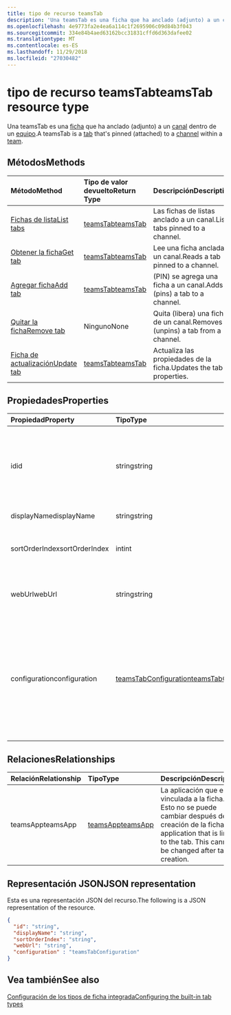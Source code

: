 ```yaml
---
title: tipo de recurso teamsTab
description: 'Una teamsTab es una ficha que ha anclado (adjunto) a un canal dentro de un equipo. '
ms.openlocfilehash: 4e9773fa2e4ea6a114c1f2695906c09d84b3f043
ms.sourcegitcommit: 334e84b4aed63162bcc31831cffd6d363dafee02
ms.translationtype: MT
ms.contentlocale: es-ES
ms.lasthandoff: 11/29/2018
ms.locfileid: "27030482"
---
```

# <a name="teamstab-resource-type"></a><span data-ttu-id="d54a5-103">tipo de recurso teamsTab</span><span class="sxs-lookup"><span data-stu-id="d54a5-103">teamsTab resource type</span></span>



<span data-ttu-id="d54a5-104">Una teamsTab es una [ficha](../resources/teamstab.md) que ha anclado (adjunto) a un [canal](channel.md) dentro de un [equipo](team.md).</span><span class="sxs-lookup"><span data-stu-id="d54a5-104">A teamsTab is a [tab](../resources/teamstab.md) that's pinned (attached) to a [channel](channel.md) within a [team](team.md).</span></span> 

## <a name="methods"></a><span data-ttu-id="d54a5-105">Métodos</span><span class="sxs-lookup"><span data-stu-id="d54a5-105">Methods</span></span>

| <span data-ttu-id="d54a5-106">Método</span><span class="sxs-lookup"><span data-stu-id="d54a5-106">Method</span></span>       | <span data-ttu-id="d54a5-107">Tipo de valor devuelto</span><span class="sxs-lookup"><span data-stu-id="d54a5-107">Return Type</span></span>  |<span data-ttu-id="d54a5-108">Descripción</span><span class="sxs-lookup"><span data-stu-id="d54a5-108">Description</span></span>|
|:---------------|:--------|:----------|
|[<span data-ttu-id="d54a5-109">Fichas de lista</span><span class="sxs-lookup"><span data-stu-id="d54a5-109">List tabs</span></span>](../api/teamstab-list.md) | [<span data-ttu-id="d54a5-110">teamsTab</span><span class="sxs-lookup"><span data-stu-id="d54a5-110">teamsTab</span></span>](teamstab.md) | <span data-ttu-id="d54a5-111">Las fichas de listas anclado a un canal.</span><span class="sxs-lookup"><span data-stu-id="d54a5-111">Lists tabs pinned to a channel.</span></span>|
|[<span data-ttu-id="d54a5-112">Obtener la ficha</span><span class="sxs-lookup"><span data-stu-id="d54a5-112">Get tab</span></span>](../api/teamstab-get.md) | [<span data-ttu-id="d54a5-113">teamsTab</span><span class="sxs-lookup"><span data-stu-id="d54a5-113">teamsTab</span></span>](teamstab.md) | <span data-ttu-id="d54a5-114">Lee una ficha anclada a un canal.</span><span class="sxs-lookup"><span data-stu-id="d54a5-114">Reads a tab pinned to a channel.</span></span>|
|[<span data-ttu-id="d54a5-115">Agregar ficha</span><span class="sxs-lookup"><span data-stu-id="d54a5-115">Add tab</span></span>](../api/teamstab-add.md) | [<span data-ttu-id="d54a5-116">teamsTab</span><span class="sxs-lookup"><span data-stu-id="d54a5-116">teamsTab</span></span>](teamstab.md) | <span data-ttu-id="d54a5-117">(PIN) se agrega una ficha a un canal.</span><span class="sxs-lookup"><span data-stu-id="d54a5-117">Adds (pins) a tab to a channel.</span></span>|
|[<span data-ttu-id="d54a5-118">Quitar la ficha</span><span class="sxs-lookup"><span data-stu-id="d54a5-118">Remove tab</span></span>](../api/teamstab-delete.md) | <span data-ttu-id="d54a5-119">Ninguno</span><span class="sxs-lookup"><span data-stu-id="d54a5-119">None</span></span> | <span data-ttu-id="d54a5-120">Quita (libera) una ficha de un canal.</span><span class="sxs-lookup"><span data-stu-id="d54a5-120">Removes (unpins) a tab from a channel.</span></span>|
|[<span data-ttu-id="d54a5-121">Ficha de actualización</span><span class="sxs-lookup"><span data-stu-id="d54a5-121">Update tab</span></span>](../api/teamstab-update.md) | [<span data-ttu-id="d54a5-122">teamsTab</span><span class="sxs-lookup"><span data-stu-id="d54a5-122">teamsTab</span></span>](teamstab.md) | <span data-ttu-id="d54a5-123">Actualiza las propiedades de la ficha.</span><span class="sxs-lookup"><span data-stu-id="d54a5-123">Updates the tab properties.</span></span>|


## <a name="properties"></a><span data-ttu-id="d54a5-124">Propiedades</span><span class="sxs-lookup"><span data-stu-id="d54a5-124">Properties</span></span>

|<span data-ttu-id="d54a5-125">Propiedad</span><span class="sxs-lookup"><span data-stu-id="d54a5-125">Property</span></span>|<span data-ttu-id="d54a5-126">Tipo</span><span class="sxs-lookup"><span data-stu-id="d54a5-126">Type</span></span>|<span data-ttu-id="d54a5-127">Descripción</span><span class="sxs-lookup"><span data-stu-id="d54a5-127">Description</span></span>|
|:---------------|:--------|:----------|
|  <span data-ttu-id="d54a5-128">id</span><span class="sxs-lookup"><span data-stu-id="d54a5-128">id</span></span>              |   <span data-ttu-id="d54a5-129">string</span><span class="sxs-lookup"><span data-stu-id="d54a5-129">string</span></span>                  |  <span data-ttu-id="d54a5-130">Identificador que identifica de forma exclusiva una instancia específica de una ficha de canal lectura sólo.</span><span class="sxs-lookup"><span data-stu-id="d54a5-130">Identifier that uniquely identifies a specific instance of a channel tab. Read only.</span></span>     |
|  <span data-ttu-id="d54a5-131">displayName</span><span class="sxs-lookup"><span data-stu-id="d54a5-131">displayName</span></span>            |   <span data-ttu-id="d54a5-132">string</span><span class="sxs-lookup"><span data-stu-id="d54a5-132">string</span></span>                  |  <span data-ttu-id="d54a5-133">Nombre de la ficha.</span><span class="sxs-lookup"><span data-stu-id="d54a5-133">Name of the tab.</span></span>     |
|  <span data-ttu-id="d54a5-134">sortOrderIndex</span><span class="sxs-lookup"><span data-stu-id="d54a5-134">sortOrderIndex</span></span>  |   <span data-ttu-id="d54a5-135">int</span><span class="sxs-lookup"><span data-stu-id="d54a5-135">int</span></span>                     |  <span data-ttu-id="d54a5-136">Índice del orden utilizado para la ordenación de las fichas</span><span class="sxs-lookup"><span data-stu-id="d54a5-136">Index of the order used for sorting tabs</span></span>     |
|  <span data-ttu-id="d54a5-137">webUrl</span><span class="sxs-lookup"><span data-stu-id="d54a5-137">webUrl</span></span>          |   <span data-ttu-id="d54a5-138">string</span><span class="sxs-lookup"><span data-stu-id="d54a5-138">string</span></span>                  |  <span data-ttu-id="d54a5-139">Dirección url del vínculo profundo de la instancia de ficha.</span><span class="sxs-lookup"><span data-stu-id="d54a5-139">Deep link url of the tab instance.</span></span> <span data-ttu-id="d54a5-140">Solo lectura.</span><span class="sxs-lookup"><span data-stu-id="d54a5-140">Read only.</span></span>     |
|  <span data-ttu-id="d54a5-141">configuration</span><span class="sxs-lookup"><span data-stu-id="d54a5-141">configuration</span></span>        |   [<span data-ttu-id="d54a5-142">teamsTabConfiguration</span><span class="sxs-lookup"><span data-stu-id="d54a5-142">teamsTabConfiguration</span></span>](teamstabconfiguration.md) |  <span data-ttu-id="d54a5-143">Contenedor de configuración personalizada que se aplican a una ficha. La ficha se considera configurado sólo una vez que se establece esta propiedad.</span><span class="sxs-lookup"><span data-stu-id="d54a5-143">Container for custom settings applied to a tab. The tab is considered configured only once this property is set.</span></span>     |

## <a name="relationships"></a><span data-ttu-id="d54a5-144">Relaciones</span><span class="sxs-lookup"><span data-stu-id="d54a5-144">Relationships</span></span>

| <span data-ttu-id="d54a5-145">Relación</span><span class="sxs-lookup"><span data-stu-id="d54a5-145">Relationship</span></span> | <span data-ttu-id="d54a5-146">Tipo</span><span class="sxs-lookup"><span data-stu-id="d54a5-146">Type</span></span>   | <span data-ttu-id="d54a5-147">Descripción</span><span class="sxs-lookup"><span data-stu-id="d54a5-147">Description</span></span> |
|:---------------|:--------|:----------|
|<span data-ttu-id="d54a5-148">teamsApp</span><span class="sxs-lookup"><span data-stu-id="d54a5-148">teamsApp</span></span>|[<span data-ttu-id="d54a5-149">teamsApp</span><span class="sxs-lookup"><span data-stu-id="d54a5-149">teamsApp</span></span>](teamsapp.md) | <span data-ttu-id="d54a5-150">La aplicación que está vinculada a la ficha. Esto no se puede cambiar después de la creación de la ficha.</span><span class="sxs-lookup"><span data-stu-id="d54a5-150">The application that is linked to the tab. This cannot be changed after tab creation.</span></span> |

## <a name="json-representation"></a><span data-ttu-id="d54a5-151">Representación JSON</span><span class="sxs-lookup"><span data-stu-id="d54a5-151">JSON representation</span></span>

<span data-ttu-id="d54a5-152">Esta es una representación JSON del recurso.</span><span class="sxs-lookup"><span data-stu-id="d54a5-152">The following is a JSON representation of the resource.</span></span>


<!-- {
  "blockType": "resource",
  "baseType": "microsoft.graph.entity",
  "@odata.type": "microsoft.graph.teamsTab"
}-->

```json
{  
  "id": "string",
  "displayName": "string",
  "sortOrderIndex": "string",
  "webUrl": "string",
  "configuration" : "teamsTabConfiguration"
}

```

<!-- uuid: 8fcb5dbc-d5aa-4681-8e31-b001d5168d79
2015-10-25 14:57:30 UTC -->
<!-- {
  "type": "#page.annotation",
  "description": "teamsTab resource",
  "keywords": "",
  "section": "documentation",
  "tocPath": ""
}-->

## <a name="see-also"></a><span data-ttu-id="d54a5-153">Vea también</span><span class="sxs-lookup"><span data-stu-id="d54a5-153">See also</span></span>

[<span data-ttu-id="d54a5-154">Configuración de los tipos de ficha integrada</span><span class="sxs-lookup"><span data-stu-id="d54a5-154">Configuring the built-in tab types</span></span>](/graph/teams-configuring-builtin-tabs)
